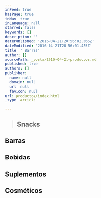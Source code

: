 ```yaml
---
inFeed: true
hasPage: true
inNav: true
inLanguage: null
starred: false
keywords: []
description: ''
datePublished: '2016-04-21T20:56:02.666Z'
dateModified: '2016-04-21T20:56:01.475Z'
title: ' Barras'
author: []
sourcePath: _posts/2016-04-21-productos.md
published: true
authors: []
publisher:
  name: null
  domain: null
  url: null
  favicon: null
url: productos/index.html
_type: Article

---
```

> ## Snacks

## Barras

## Bebidas

## Suplementos

## Cosméticos
